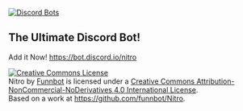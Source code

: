 [![Discord Bots](https://discordbots.org/api/widget/264087705124601856.png)](https://discordbots.org/bot/264087705124601856)
## The Ultimate Discord Bot!
Add it Now!
<https://bot.discord.io/nitro>


<a rel="license" href="http://creativecommons.org/licenses/by-nc-nd/4.0/"><img alt="Creative Commons License" style="border-width:0" src="https://i.creativecommons.org/l/by-nc-nd/4.0/88x31.png" /></a><br /><span xmlns:dct="http://purl.org/dc/terms/" href="http://purl.org/dc/dcmitype/InteractiveResource" property="dct:title" rel="dct:type">Nitro</span> by <a xmlns:cc="http://creativecommons.org/ns#" href="https://nitro.ws" property="cc:attributionName" rel="cc:attributionURL">Funnbot</a> is licensed under a <a rel="license" href="http://creativecommons.org/licenses/by-nc-nd/4.0/">Creative Commons Attribution-NonCommercial-NoDerivatives 4.0 International License</a>.<br />Based on a work at <a xmlns:dct="http://purl.org/dc/terms/" href="https://github.com/funnbot/Nitro" rel="dct:source">https://github.com/funnbot/Nitro</a>.
